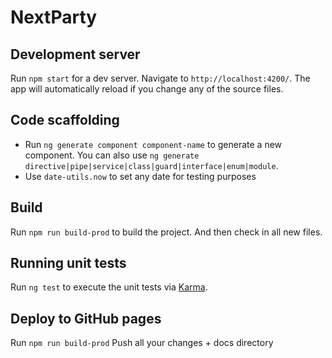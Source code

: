 # NextParty
## Development server

Run `npm start` for a dev server. Navigate to `http://localhost:4200/`. The app will automatically reload if you change any of the source files.

## Code scaffolding

* Run `ng generate component component-name` to generate a new component. You can also use `ng generate directive|pipe|service|class|guard|interface|enum|module`.
* Use `date-utils.now` to set any date for testing purposes

## Build

Run `npm run build-prod` to build the project. And then check in all new files.

## Running unit tests

Run `ng test` to execute the unit tests via [Karma](https://karma-runner.github.io).

## Deploy to GitHub pages

Run `npm run build-prod`
Push all your changes + docs directory
